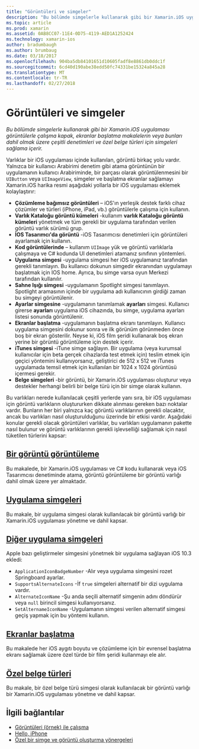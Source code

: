 ```yaml
---
title: "Görüntüleri ve simgeler"
description: "Bu bölümde simgelerle kullanarak gibi bir Xamarin.iOS uygulaması görüntülerle çalışma kapak, ekranlar başlatma makalelerin veya bunları dahil olmak üzere çeşitli denetimleri ve özel belge türleri için simgeleri sağlama içerir."
ms.topic: article
ms.prod: xamarin
ms.assetid: 0AB8CC07-11E4-0D75-4119-AED1A1252424
ms.technology: xamarin-ios
author: bradumbaugh
ms.author: brumbaug
ms.date: 03/18/2017
ms.openlocfilehash: 904ba5db84101651d10605fadf8e8861db0ddc1f
ms.sourcegitcommit: 6cd40d190abe38edd50fc74331be15324a845a28
ms.translationtype: MT
ms.contentlocale: tr-TR
ms.lasthandoff: 02/27/2018
---
```

# <a name="images-and-icons"></a>Görüntüleri ve simgeler

_Bu bölümde simgelerle kullanarak gibi bir Xamarin.iOS uygulaması görüntülerle çalışma kapak, ekranlar başlatma makalelerin veya bunları dahil olmak üzere çeşitli denetimleri ve özel belge türleri için simgeleri sağlama içerir._

Varlıklar bir iOS uygulaması içinde kullanılan, görüntü birkaç yolu vardır. Yalnızca bir kullanıcı Arabirimi denetim gibi atama görüntünün bir uygulamanın kullanıcı Arabiriminde, bir parçası olarak görüntülenmesini bir `UIButton` veya `UIImageView`, simgeler ve başlatma ekranlar sağlamayı Xamarin.iOS harika resmi aşağıdaki yollarla bir iOS uygulaması eklemek kolaylaştırır: 

- **Çözümleme bağımsız görüntüleri** – iOS'ın yerleşik destek farklı cihaz çözümler ve türleri (iPhone, iPad, vb.) görüntülerle çalışma için kullanın.
- **Varlık Kataloğu görüntü kümeleri** -kullanım **varlık Kataloğu görüntü kümeleri** yönetmek ve tüm gerekli bir uygulama tarafından verilen görüntü varlık sürümü grup.
- **İOS Tasarımcı'da görüntü** -iOS Tasarımcısı denetimleri için görüntüleri ayarlamak için kullanın.
- **Kod görüntülerinde** – kullanım `UIImage` yük ve görüntü varlıklarla çalışmaya ve C# kodunda UI denetimleri atamanız sınıfının yöntemleri.
- **Uygulama simgesi** -uygulama simgesi her iOS uygulamanız tarafından gerekli tanımlayın. Bu kullanıcı dokunun simgedir ekranından uygulamayı başlatmak için IOS home. Ayrıca, bu simge varsa oyun Merkezi tarafından kullanılır.
- **Sahne Işığı simgesi** -uygulamanın Spotlight simgesi tanımlayın. Spotlight aramasının içinde bir uygulama adı kullanıcının girdiği zaman bu simgeyi görüntülenir.
- **Ayarlar simgesine** -uygulamanın tanımlamak **ayarları** simgesi. Kullanıcı girerse **ayarları** uygulama iOS cihazında, bu simge, uygulama ayarları listesi sonunda görüntülenir. 
- **Ekranlar başlatma** -uygulamanın başlatma ekranı tanımlayın. Kullanıcı uygulama simgesini dokunur sonra ve ilk görünüm görünmeden önce boş bir ekran gösterilir. Neyse ki, iOS film şeridi kullanarak boş ekran yerine bir görüntü görüntüleme için destek içerir. 
- **iTunes simgesi** -iTune simge sağlayın. Bir uygulama (veya kurumsal kullanıcılar için beta gerçek cihazlarda test etmek için) teslim etmek için geçici yöntemini kullanıyorsanız, geliştirici de 512 x 512 ve iTunes uygulamada temsil etmek için kullanılan bir 1024 x 1024 görüntüsü içermesi gerekir.
- **Belge simgeleri** -bir görüntü, bir Xamarin.iOS uygulaması oluşturur veya destekler herhangi belirli bir belge türü için bir simge olarak kullanın.

Bu varlıkları nerede kullanılacak çeşitli yerlerde yanı sıra, bir iOS uygulaması için görüntü varlıkların oluştururken dikkate alınması gereken bazı noktalar vardır. Bunların her biri yalnızca kaç görüntü varlıklarının gerekli olacaktır, ancak bu varlıkları nasıl oluşturulduğunu üzerinde bir etkisi vardır. Aşağıdaki konular gerekli olacak görüntüleri varlıklar, bu varlıkları uygulamanın pakette nasıl bulunur ve görüntü varlıklarının gerekli işlevselliği sağlamak için nasıl tüketilen türlerini kapsar:


## <a name="displaying-an-imageiosapp-fundamentalsimages-iconsdisplaying-an-imagemd"></a>[Bir görüntü görüntüleme](~/ios/app-fundamentals/images-icons/displaying-an-image.md)

Bu makalede, bir Xamarin.iOS uygulaması ve C# kodu kullanarak veya iOS Tasarımcısı denetiminde atama, görüntü görüntüleme bir görüntü varlığı dahil olmak üzere yer almaktadır.

## <a name="application-iconsiosapp-fundamentalsimages-iconsapp-iconsmd"></a>[Uygulama simgeleri](~/ios/app-fundamentals/images-icons/app-icons.md)

Bu makale, bir uygulama simgesi olarak kullanılacak bir görüntü varlığı bir Xamarin.iOS uygulaması yönetme ve dahil kapsar.

## <a name="alternate-app-iconsiosapp-fundamentalsimages-iconsalternate-app-iconsmd"></a>[Diğer uygulama simgeleri](~/ios/app-fundamentals/images-icons/alternate-app-icons.md)

Apple bazı geliştirmeler simgesini yönetmek bir uygulama sağlayan iOS 10.3 ekledi:

 - `ApplicationIconBadgeNumber` -Alır veya uygulama simgesini rozet Springboard ayarlar.
 - `SupportsAlternateIcons` -İf `true` simgeleri alternatif bir dizi uygulama vardır.
 - `AlternateIconName` -Şu anda seçili alternatif simgenin adını döndürür veya `null` birincil simgesi kullanıyorsanız.
 - `SetAlternameIconName` -Uygulamanın simgesi verilen alternatif simgesi geçiş yapmak için bu yöntemi kullanın.


## <a name="launch-screensiosapp-fundamentalsimages-iconslaunch-screensmd"></a>[Ekranlar başlatma](~/ios/app-fundamentals/images-icons/launch-screens.md)

Bu makalede her iOS aygıtı boyutu ve çözümleme için bir evrensel başlatma ekranı sağlamak üzere özel türde bir film şeridi kullanmayı ele alır.

## <a name="custom-document-typesiosapp-fundamentalsimages-iconscustom-document-typesmd"></a>[Özel belge türleri](~/ios/app-fundamentals/images-icons/custom-document-types.md)

Bu makale, bir özel belge türü simgesi olarak kullanılacak bir görüntü varlığı bir Xamarin.iOS uygulaması yönetme ve dahil kapsar.



## <a name="related-links"></a>İlgili bağlantılar

- [Görüntüleri (örnek) ile çalışma](https://developer.xamarin.com/samples/WorkingWithImages/)
- [Hello, iPhone](~/ios/get-started/hello-ios/index.md)
- [Özel bir simge ve görüntü oluşturma yönergeleri](http://developer.apple.com/library/ios/#documentation/UserExperience/Conceptual/MobileHIG/IconsImages/IconsImages.html)
